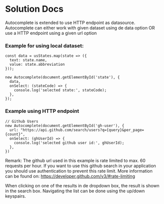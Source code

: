 # Solution Docs

<!-- You can include documentation, additional setup instructions, notes etc. here -->

Autocomplete is extended to use HTTP endpoint as datasource. Autocomplete can either work with given dataset using de data option OR use a HTTP endpoint using a given url option

### Example for using local dataset:

```
const data = usStates.map(state => ({
  text: state.name,
  value: state.abbreviation
}));

new Autocomplete(document.getElementById('state'), {
  data,
  onSelect: (stateCode) => {
    console.log('selected state:', stateCode);
  },
});

```

### Example using HTTP endpoint
```
// Github Users
new Autocomplete(document.getElementById('gh-user'), {
  url: "https://api.github.com/search/users?q={query}&per_page={count}",
  onSelect: (ghUserId) => {
    console.log('selected github user id:', ghUserId);
  },
})
```

Remark:
The github url used in this example is rate limited to max. 60 requests per hour. If you want to use this github search in your application you should use authentication to prevent this rate limit. More information can be found on: https://developer.github.com/v3/#rate-limiting


When clicking on one of the results in de dropdown box, the result is shown in the search box.
Navigating the list can be done using the up/down keyspairs.

